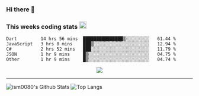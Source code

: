 ### Hi there 👋

<!--START_SECTION:giphy-->
<!--END_SECTION:giphy-->

### This weeks coding stats <img src="https://media1.giphy.com/media/LmNwrBhejkK9EFP504/giphy.gif?cid=ecf05e4723nsktnyyj53u162g7cy5rjqfg6gz06kxdg5y55g&rid=giphy.gif" width="20" height="20" />
<!--START_SECTION:waka-->
```text
Dart         14 hrs 56 mins  ███████████████▒░░░░░░░░░   61.44 % 
JavaScript   3 hrs 8 mins    ███▒░░░░░░░░░░░░░░░░░░░░░   12.94 % 
C#           2 hrs 52 mins   ███░░░░░░░░░░░░░░░░░░░░░░   11.79 % 
JSON         1 hr 9 mins     █▒░░░░░░░░░░░░░░░░░░░░░░░   04.75 % 
Other        1 hr 9 mins     █▒░░░░░░░░░░░░░░░░░░░░░░░   04.74 % 
```
<!--END_SECTION:waka-->

<!--START_SECTION:comicstrip-->
<p align="center">
 <a href="https://xkcd.com/">
 <img src="https://imgs.xkcd.com/comics/astrophotography.png" />
</a>
</p>
<!--END_SECTION:comicstrip-->

---

![ism0080's Github Stats](https://github-readme-stats.vercel.app/api?username=ism0080&show_icons=true%hide_border=true&hide=issues)
![Top Langs](https://github-readme-stats.vercel.app/api/top-langs/?username=ism0080&layout=compact)

<!--
**ism0080/ism0080** is a ✨ _special_ ✨ repository because its `README.md` (this file) appears on your GitHub profile.

Here are some ideas to get you started:

- 🔭 I’m currently working on ...
- 🌱 I’m currently learning ...
- 👯 I’m looking to collaborate on ...
- 🤔 I’m looking for help with ...
- 💬 Ask me about ...
- 📫 How to reach me: ...
- 😄 Pronouns: ...
- ⚡ Fun fact: ...
-->
